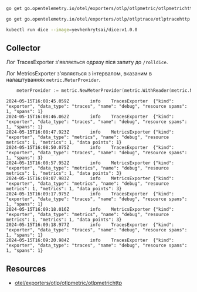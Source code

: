 ```sh
go get go.opentelemetry.io/otel/exporters/otlp/otlpmetric/otlpmetrichttp

go get go.opentelemetry.io/otel/exporters/otlp/otlptrace/otlptracehttp
```

```sh
kubectl run dice --image=yevhenhrytsai/dice:v1.0.0
```

## Collector
Лог TracesExporter з'являється одразу піся запиту до `/rolldice`.

Лог MetricsExporter з'являється з інтервалом, вказаним в налаштуваннях `metric.MeterProvider`.
```go
	meterProvider := metric.NewMeterProvider(metric.WithReader(metric.NewPeriodicReader(exp, metric.WithInterval(10*time.Second))))
```
```
2024-05-15T16:08:45.059Z        info    TracesExporter  {"kind": "exporter", "data_type": "traces", "name": "debug", "resource spans": 1, "spans": 1}
2024-05-15T16:08:46.062Z        info    TracesExporter  {"kind": "exporter", "data_type": "traces", "name": "debug", "resource spans": 1, "spans": 1}
2024-05-15T16:08:47.923Z        info    MetricsExporter {"kind": "exporter", "data_type": "metrics", "name": "debug", "resource metrics": 1, "metrics": 1, "data points": 1}
2024-05-15T16:08:50.075Z        info    TracesExporter  {"kind": "exporter", "data_type": "traces", "name": "debug", "resource spans": 1, "spans": 3}
2024-05-15T16:08:57.952Z        info    MetricsExporter {"kind": "exporter", "data_type": "metrics", "name": "debug", "resource metrics": 1, "metrics": 1, "data points": 3}
2024-05-15T16:09:07.983Z        info    MetricsExporter {"kind": "exporter", "data_type": "metrics", "name": "debug", "resource metrics": 1, "metrics": 1, "data points": 3}
2024-05-15T16:09:17.975Z        info    TracesExporter  {"kind": "exporter", "data_type": "traces", "name": "debug", "resource spans": 1, "spans": 1}
2024-05-15T16:09:18.016Z        info    MetricsExporter {"kind": "exporter", "data_type": "metrics", "name": "debug", "resource metrics": 1, "metrics": 1, "data points": 3}
2024-05-15T16:09:18.977Z        info    TracesExporter  {"kind": "exporter", "data_type": "traces", "name": "debug", "resource spans": 1, "spans": 1}
2024-05-15T16:09:20.984Z        info    TracesExporter  {"kind": "exporter", "data_type": "traces", "name": "debug", "resource spans": 1, "spans": 1}
```


## Resources
- [otel/exporters/otlp/otlpmetric/otlpmetrichttp](https://pkg.go.dev/go.opentelemetry.io/otel/exporters/otlp/otlpmetric/otlpmetrichttp)
